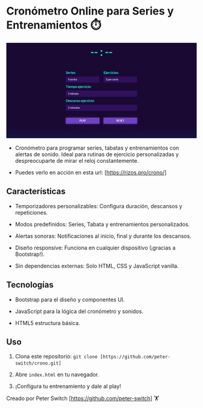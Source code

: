 # Cronómetro Online para Series y Entrenamientos ⏱️

![image](https://raw.githubusercontent.com/peter-switch/crono/refs/heads/main/images/cronometro-series-entrenamiento-tabata.jpg)

- Cronómetro para programar series, tabatas y entrenamientos con alertas de sonido. Ideal para rutinas de ejercicio personalizadas y despreocuparte de mirar el reloj constantemente.

- Puedes verlo en acción en esta url: [https://rizos.pro/crono/]

## Características

- Temporizadores personalizables: Configura duración, descansos y repeticiones.

- Modos predefinidos: Series, Tabata y entrenamientos personalizados.

- Alertas sonoras: Notificaciones al inicio, final y durante los descansos.

- Diseño responsive: Funciona en cualquier dispositivo (¡gracias a Bootstrap!).

- Sin dependencias externas: Solo HTML, CSS y JavaScript vanilla.

## Tecnologías

- Bootstrap para el diseño y componentes UI.

- JavaScript para la lógica del cronómetro y sonidos.

- HTML5 estructura básica.

## Uso

1. Clona este repositorio: `git clone [https://github.com/peter-switch/crono.git]`

2. Abre `index.html` en tu navegador.

3. ¡Configura tu entrenamiento y dale al play!

Creado por Peter Switch [https://github.com/peter-switch] 🏋️
